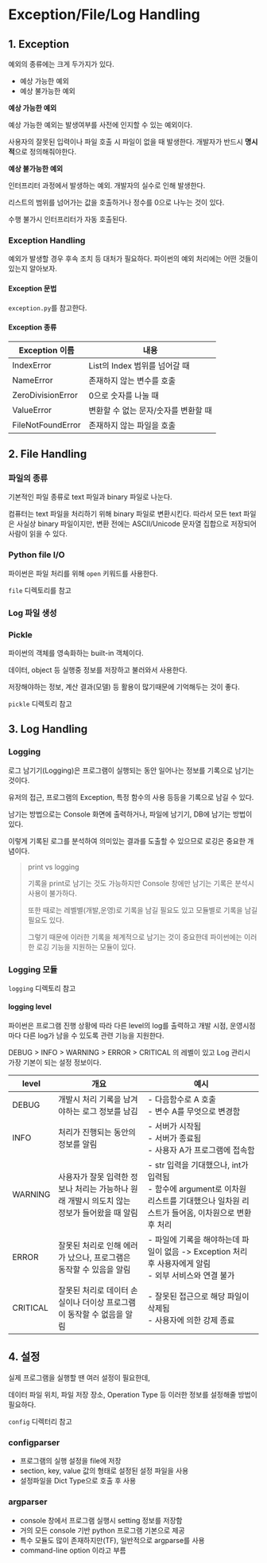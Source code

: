 # Exception/File/Log Handling

## 1. Exception

예외의 종류에는 크게 두가지가 있다.

- 예상 가능한 예외
- 예상 불가능한 예외

**예상 가능한 예외**

예상 가능한 예외는 발생여부를 사전에 인지할 수 있는 예외이다.

사용자의 잘못된 입력이나 파일 호출 시 파일이 없을 때 발생한다. 개발자가 반드시 **명시적**으로 정의해줘야한다.

**예상 불가능한 예외**

인터프리터 과정에서 발생하는 예외. 개발자의 실수로 인해 발생한다.

리스트의 범위를 넘어가는 값을 호출하거나 정수를 0으로 나누는 것이 있다.

수행 불가시 인터프리터가 자동 호출된다.

### Exception Handling

예외가 발생할 경우 후속 조치 등 대처가 필요하다. 파이썬의 예외 처리에는 어떤 것들이 있는지 알아보자.

#### Exception 문법

`exception.py`를 참고한다.

#### Exception 종류

| Exception 이름    | 내용                                 |
| ----------------- | ------------------------------------ |
| IndexError        | List의 Index 범위를 넘어갈 때        |
| NameError         | 존재하지 않는 변수를 호출            |
| ZeroDivisionError | 0으로 숫자를 나눌 때                 |
| ValueError        | 변환할 수 없는 문자/숫자를 변환할 때 |
| FileNotFoundError | 존재하지 않는 파일을 호출            |



## 2. File Handling

### 파일의 종류

기본적인 파일 종류로 text 파일과 binary 파일로 나눈다.

컴퓨터는 text 파일을 처리하기 위해 binary 파일로 변환시킨다. 따라서 모든 text 파일은 사실상 binary 파일이지만, 변환 전에는 ASCII/Unicode 문자열 집합으로 저장되어 사람이 읽을 수 있다.

### Python file I/O

파이썬은 파일 처리를 위해 `open` 키워드를 사용한다.

`file` 디렉토리를 참고

### Log 파일 생성

### Pickle

파이썬의 객체를 영속화하는 built-in 객체이다.

데이터, object 등 실행중 정보를 저장하고 불러와서 사용한다.

저장해야하는 정보, 계산 결과(모델) 등 활용이 많기때문에 기억해두는 것이 좋다.

`pickle` 디렉토리 참고

## 3. Log Handling

### Logging

로그 남기기(Logging)은 프로그램이 실행되는 동안 일어나는 정보를 기록으로 남기는 것이다.

유저의 접근, 프로그램의 Exception, 특정 함수의 사용 등등을 기록으로 남길 수 있다.

남기는 방법으로는 Console 화면에 출력하거나, 파일에 남기기, DB에 남기는 방법이 있다.

이렇게 기록된 로그를 분석하여 의미있는 결과를 도출할 수 있으므로 로깅은 중요한 개념이다.

>print vs logging
>
>기록을 print로 남기는 것도 가능하지만 Console 창에만 남기는 기록은 분석시 사용이 불가하다.
>
>또한 때로는 레벨별(개발,운영)로 기록을 남길 필요도 있고 모듈별로 기록을 남길필요도 있다.
>
>그렇기 때문에 이러한 기록을 체계적으로 남기는 것이 중요한데 파이썬에는 이러한 로깅 기능을 지원하는 모듈이 있다.

### Logging 모듈

`logging` 디렉토리  참고

#### logging level

파이썬은 프로그램 진행 상황에 따라 다른 level의 log를 출력하고 개발 시점, 운영시점 마다 다른 log가 남을 수 있도록 관련 기능을 지원한다.

DEBUG > INFO > WARNING > ERROR > CRITICAL 의 레벨이 있고 Log 관리시 가장 기본이 되는 설정 정보이다.

| level    | 개요                                                         | 예시                                                         |
| -------- | ------------------------------------------------------------ | ------------------------------------------------------------ |
| DEBUG    | 개발시 처리 기록을 남겨야하는 로그 정보를 남김               | - 다음함수로 A 호출<br />- 변수 A를 무엇으로 변경함          |
| INFO     | 처리가 진행되는 동안의 정보를 알림                           | - 서버가 시작됨<br />- 서버가 종료됨<br />- 사용자 A가 프로그램에 접속함 |
| WARNING  | 사용자가 잘못 입력한 정보나 처리는 가능하나 원래 개발시 의도치 않는 정보가 들어왔을 때 알림 | - str 입력을 기대했으나, int가 입력됨<br />- 함수에 argument로 이차원 리스트를 기대했으나 일차원 리스트가 들어옴, 이차원으로 변환 후 처리 |
| ERROR    | 잘못된 처리로 인해 에러가 났으나, 프로그램은 동작할 수 있음을 알림 | - 파일에 기록을 해야하는데 파일이 없음 -> Exception 처리 후 사용자에게 알림<br />- 외부 서비스와 연결 불가 |
| CRITICAL | 잘못된 처리로 데이터 손실이나 더이상 프로그램이 동작할 수 없음을 알림 | - 잘못된 접근으로 해당 파일이 삭제됨<br />- 사용자에 의한 강제 종료 |

## 4. 설정

실제 프로그램을 실행할 땐 여러 설정이 필요한데,

데이터 파일 위치, 파일 저장 장소, Operation Type 등 이러한 정보를 설정해줄 방법이 필요하다.

`config` 디렉터리 참고

### configparser

- 프로그램의 실행 설정을 file에 저장
- section, key, value 값의 형태로 설정된 설정 파일을 사용
- 설정파일을 Dict Type으로 호출 후 사용

### argparser

- console 창에서 프로그램 실행시 setting 정보를 저장함
- 거의 모든 console 기반 python 프로그램 기본으로 제공
- 특수 모듈도 많이 존재하지만(TF), 일반적으로 argparse를 사용
- command-line option 이라고 부름

